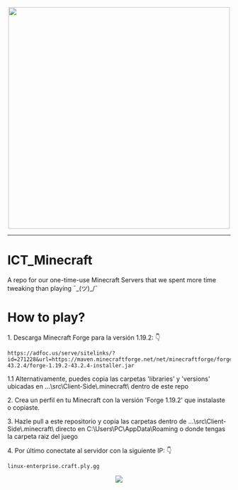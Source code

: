 <p align="center">
    <img src="https://i.imgur.com/lS5zhea.png" style="width:500px;height:500px;">
</p>

---

# ICT_Minecraft
A repo for our one-time-use Minecraft Servers that we spent more time tweaking than playing ¯\_(ツ)_/¯

# How to play?
<p>
1. Descarga Minecraft Forge para la versión 1.19.2: 👇

    https://adfoc.us/serve/sitelinks/?id=271228&url=https://maven.minecraftforge.net/net/minecraftforge/forge/1.19.2-43.2.4/forge-1.19.2-43.2.4-installer.jar
</p>
<p>
1.1 Alternativamente, puedes copia las carpetas 'libraries' y 'versions' ubicadas en ...\src\Client-Side\.minecraft\ dentro de este repo
</p>
<p>
2. Crea un perfil en tu Minecraft con la versión 'Forge 1.19.2' que instalaste o copiaste.
</p>
<p>
3. Hazle pull a este repositorio y copia las carpetas dentro de ...\src\Client-Side\.minecraft\ directo en C:\Users\PC\AppData\Roaming o donde tengas la carpeta raiz del juego
</p>
<p>
4. Por último conectate al servidor con la siguiente IP: 👇

    linux-enterprise.craft.ply.gg
</p>
<p align="center">
     <img src="https://user-images.githubusercontent.com/117313879/232133991-819ffb65-c112-4042-bd8b-11cf1b45fa38.png">
</p>
